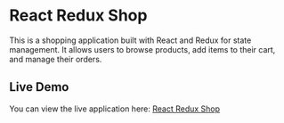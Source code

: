 # React Redux Shop

This is a shopping application built with React and Redux for state management. It allows users to browse products, add items to their cart, and manage their orders.

## Live Demo

You can view the live application here: [React Redux Shop](https://reactreduxshop77.netlify.app/)